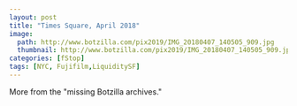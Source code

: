 ```yaml
---
layout: post
title: "Times Square, April 2018"
image:
  path: http://www.botzilla.com/pix2019/IMG_20180407_140505_909.jpg
  thumbnail: http://www.botzilla.com/pix2019/IMG_20180407_140505_909.jpg
categories: [fStop]
tags: [NYC, Fujifilm,LiquiditySF]
---
```


More from the "missing Botzilla archives."

